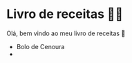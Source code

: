 # Livro de receitas :man_cook:

Olá, bem vindo ao meu livro de receitas :wave:

- Bolo de Cenoura
- 

